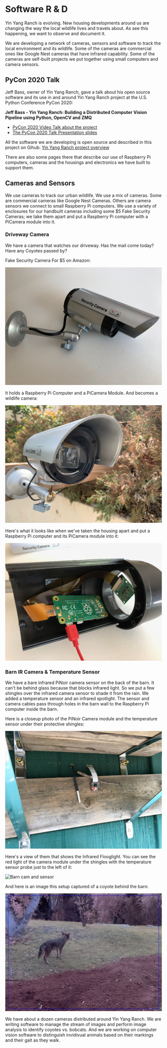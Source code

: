 # Software R & D

Yin Yang Ranch is evolving. New housing developments around us are changing the
way the local wildlife lives and travels about. As see this happening, we want
to observe and document it.

We are developing a network of cameras, sensors and software to track the local 
environment and its wildlife. Some of the cameras are commercial ones like
Google Nest cameras that have infrared capability. Some of the cameras are 
self-built projects we put together using small computers and camera sensors.

## PyCon 2020 Talk

Jeff Bass, owner of Yin Yang Ranch, gave a talk about his open source software
and its use in and around Yin Yang Ranch project at the U.S. Python Conference
PyCon 2020:

**Jeff Bass - Yin Yang Ranch: Building a Distributed Computer
Vision Pipeline using Python, OpenCV and ZMQ**

- [PyCon 2020 Video Talk about the project](https://youtu.be/76GGZGneJZ4?t=2)
- [The PyCon 2020 Talk Presentation slides](https://speakerdeck.com/jeffbass/yin-yang-ranch-building-a-distributed-computer-vision-pipeline-using-python-opencv-and-zmq-17024000-4389-4bae-9e4d-16302d20a5b6)

All the software we are developing is open source and described in this project 
on Gihub: [Yin Yang Ranch project overview](https://github.com/jeffbass/yin-yang-ranch)

There are also some pages there that describe our use of Raspberry Pi computers,
cameras and the housings and electronics we have built to support them.

## Cameras and Sensors

We use cameras to track our urban wildlife. We use a mix of cameras. Some are
commercial cameras like Google Nest Cameras. Others are camera sensors we 
connect to small Raspberry Pi computers. We use a variety of enclosures for
our handbuilt cameras including some $5 Fake Security Cameras; we take them
apart and put a Raspberry Pi computer with a PiCamera module into it.


### Driveway Camera

We have a camera that watches our driveway. Has the mail come today? Have any
Coyotes passed by?

Fake Security Camera For $5 on Amazon:

![Fake Security Camera Housing](../images/camera-housing.jpg)

It holds a Raspberry Pi Computer and a PiCamera Module. And becomes a wildlife
camera: 

![Driveway Camera Housing](../images/camera-in-place-driveway.jpg)

Here's what it looks like when we've taken the housing apart and put a
Raspberry Pi computer and its PiCamera module into it:

![RPi Zero & PiCamera module](../images/RPi-Zero-in-case.jpg)

### Barn IR Camera & Temperature Sensor

We have a bare infrared PiNoir camera sensor on the back of the barn. It can't
be behind glass because that blocks infrared light. So we put a few shingles 
over the infrared camera sensor to shade it from the rain. We added 
a temperature sensor and an infrared spotlight. The sensor and camera cables 
pass through holes in the barn wall to the Raspberry Pi computer inside the barn.

Here is a closeup photo of the PiNoir Camera module and the temperature sensor 
under their protective shingles:

![Barn cam and sensor](../images/cam-sensor-closeup.jpg)

Here's a view of them that shows the Infrared Flooglight. You can see the red 
light of the camera module under the shingles with the temperature sensor probe 
just to the left of it: 

![Barn cam and sensor](../images/floodlight-cam-sensor.jpg)

And here is an image this setup captured of a coyote behind the barn:

![Coyote behind barn](../images/Coyote-Barn-2020-01-10.jpg)

We have about a dozen cameras distributed around Yin Yang Ranch. We are writing
software to manage the stream of images and perform image analysis to identify 
coyotes vs. bobcats. And we are working on computer vision software to
distinguish invidivual animals based on their markings and their gait as they walk.  
